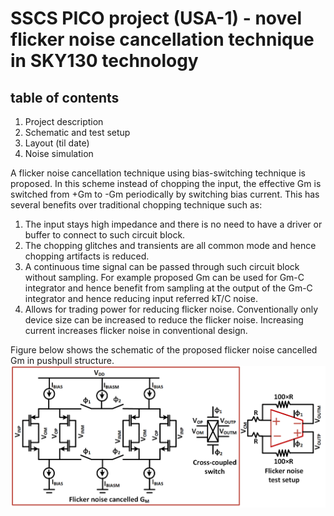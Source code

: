 # SSCS PICO project (USA-1) - novel flicker noise cancellation technique in SKY130 technology

## table of contents
1. Project description
2. Schematic and test setup 
3. Layout (til date)
4. Noise simulation

A flicker noise cancellation technique using bias-switching technique is proposed. In this scheme instead of chopping the input, the effective Gm is switched from +Gm to -Gm periodically by switching bias current. This has several benefits over traditional chopping technique such as:
1. The input stays high impedance and there is no need to have a driver or buffer to connect to such circuit block.
2. The chopping glitches and transients are all common mode and hence chopping artifacts is reduced.
3. A continuous time signal can be passed through such circuit block without sampling. For example proposed Gm can be used for Gm-C integrator and hence benefit from sampling at the output of the Gm-C integrator and hence reducing input referred kT/C noise.
4. Allows for trading power for reducing flicker noise. Conventionally only device size can be increased to reduce the flicker noise. Increasing current increases flicker noise in conventional design.

Figure below shows the schematic of the proposed flicker noise cancelled Gm in pushpull structure.
![schematic](figures/gm_noflicker_schematic.png)  

